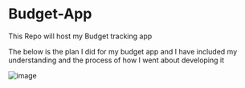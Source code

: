 # Budget-App
This Repo will host my Budget tracking app

The below is the plan I did for my budget app and I have included my understanding and the process of how I went about developing it


![image](https://github.com/user-attachments/assets/21a7a177-67de-4c7a-9f93-7dfcf0256a7f)
